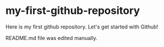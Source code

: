 # my-first-github-repository
Here is my first github repository. Let's get started with Github!

README.md file was edited manually.
